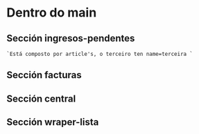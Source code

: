 # Dentro do main
  ## Sección ingresos-pendentes 
    `Está composto por article's, o terceiro ten name=terceira `
  ## Sección facturas
  ## Sección central
  ## Sección wraper-lista
